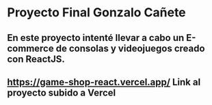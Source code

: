 # Proyecto Final Gonzalo Cañete

## En este proyecto intenté llevar a cabo un E-commerce de consolas y videojuegos creado con ReactJS.
## https://game-shop-react.vercel.app/ Link al proyecto subido a Vercel
